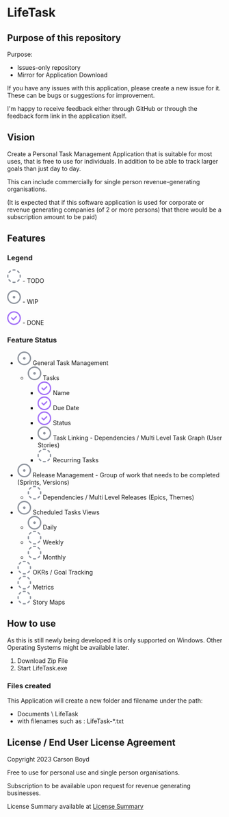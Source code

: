 # LifeTask

## Purpose of this repository
Purpose:
- Issues-only repository
- Mirror for Application Download

If you have any issues with this application, please create a new issue for it.
These can be bugs or suggestions for improvement.

I'm happy to receive feedback either through GitHub or through the feedback form link in the application itself.

## Vision
Create a Personal Task Management Application that is suitable for most uses, that is free to use for individuals.
In addition to be able to track larger goals than just day to day.

This can include commercially for single person revenue-generating organisations.

(It is expected that if this software application is used for corporate or revenue generating companies (of 2 or more persons) that there would be a subscription amount to be paid)

## Features
### Legend
![TODO](https://github.com/Readme-Workflows/Readme-Icons/blob/main/icons/octicons/IssueDrafted.svg) - TODO

![WIP](https://github.com/Readme-Workflows/Readme-Icons/blob/main/icons/octicons/IssueNeutral.svg) - WIP

![DONE](https://github.com/Readme-Workflows/Readme-Icons/blob/main/icons/octicons/IssueClosed.svg) - DONE
### Feature Status
- ![WIP](https://github.com/Readme-Workflows/Readme-Icons/blob/main/icons/octicons/IssueNeutral.svg) General Task Management
	- ![WIP](https://github.com/Readme-Workflows/Readme-Icons/blob/main/icons/octicons/IssueNeutral.svg) Tasks
		- ![DONE](https://github.com/Readme-Workflows/Readme-Icons/blob/main/icons/octicons/IssueClosed.svg) Name
		- ![DONE](https://github.com/Readme-Workflows/Readme-Icons/blob/main/icons/octicons/IssueClosed.svg) Due Date
		- ![DONE](https://github.com/Readme-Workflows/Readme-Icons/blob/main/icons/octicons/IssueClosed.svg) Status
		- ![WIP](https://github.com/Readme-Workflows/Readme-Icons/blob/main/icons/octicons/IssueNeutral.svg) Task Linking - Dependencies / Multi Level Task Graph (User Stories)
		- ![TODO](https://github.com/Readme-Workflows/Readme-Icons/blob/main/icons/octicons/IssueDrafted.svg) Recurring Tasks
- ![WIP](https://github.com/Readme-Workflows/Readme-Icons/blob/main/icons/octicons/IssueNeutral.svg) Release Management - Group of work that needs to be completed (Sprints, Versions)
	- ![TODO](https://github.com/Readme-Workflows/Readme-Icons/blob/main/icons/octicons/IssueDrafted.svg) Dependencies / Multi Level Releases (Epics, Themes)
- ![WIP](https://github.com/Readme-Workflows/Readme-Icons/blob/main/icons/octicons/IssueNeutral.svg) Scheduled Tasks Views
	- ![WIP](https://github.com/Readme-Workflows/Readme-Icons/blob/main/icons/octicons/IssueNeutral.svg) Daily
	- ![TODO](https://github.com/Readme-Workflows/Readme-Icons/blob/main/icons/octicons/IssueDrafted.svg) Weekly
	- ![TODO](https://github.com/Readme-Workflows/Readme-Icons/blob/main/icons/octicons/IssueDrafted.svg) Monthly
- ![TODO](https://github.com/Readme-Workflows/Readme-Icons/blob/main/icons/octicons/IssueDrafted.svg) OKRs / Goal Tracking
- ![TODO](https://github.com/Readme-Workflows/Readme-Icons/blob/main/icons/octicons/IssueDrafted.svg) Metrics
- ![TODO](https://github.com/Readme-Workflows/Readme-Icons/blob/main/icons/octicons/IssueDrafted.svg) Story Maps

## How to use

As this is still newly being developed it is only supported on Windows.
Other Operating Systems might be available later.

1. Download Zip File
2. Start LifeTask.exe

### Files created
This Application will create a new folder and filename under the path:

- Documents \ LifeTask
- with filenames such as : LifeTask-*.txt

## License / End User License Agreement
Copyright 2023 Carson Boyd

Free to use for personal use and single person organisations.

Subscription to be available upon request for revenue generating businesses.

License Summary available at [License Summary](License%20Summary.md)